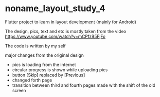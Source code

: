 # noname_layout_study_4

Flutter project to learn in layout development (mainly for Android)

The design, pics, text and etc is mostly taken from the video 
https://www.youtube.com/watch?v=mCPfzB5FjFo

The code is written by my self

major changes from the original design
- pics is loading from the internet
- circular progress is shown while uploading pics 
- button [Skip] replaced by [Previous]
- changed forth page
- transition between third and fourth pages made with the shift of the old screen

